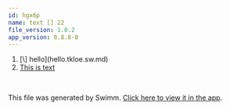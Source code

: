 ```yaml
---
id: hgx6p
name: text [] 22
file_version: 1.0.2
app_version: 0.8.8-0
---
```


<!-- Steps - Do not remove this comment -->
1. [\\] hello](hello.tkloe.sw.md)
2. [This is text](this-is-text.ltl9l.sw.md)


<br/>

This file was generated by Swimm. [Click here to view it in the app](https://swimm-web-app.web.app/repos/ls4DA2fLasmQuEbT4ipw/docs/hgx6p).
